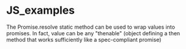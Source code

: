 # JS_examples
The Promise.resolve static method can be used to wrap values into promises.
In fact, value can be any "thenable" (object defining a then method that works sufficiently like a spec-compliant
promise)
